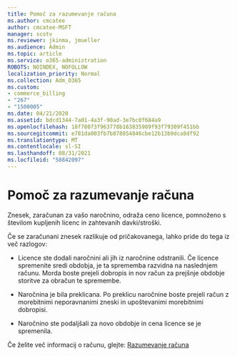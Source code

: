 ```yaml
---
title: Pomoč za razumevanje računa
ms.author: cmcatee
author: cmcatee-MSFT
manager: scotv
ms.reviewer: jkinma, jmueller
ms.audience: Admin
ms.topic: article
ms.service: o365-administration
ROBOTS: NOINDEX, NOFOLLOW
localization_priority: Normal
ms.collection: Adm_O365
ms.custom:
- commerce_billing
- "267"
- "1500005"
ms.date: 04/21/2020
ms.assetid: bdcd1344-7a01-4a3f-90ad-3e7bc0f684a9
ms.openlocfilehash: 18f78073f963778b163835989f93f79309f451bb
ms.sourcegitcommit: e781da003fb7b878854846cbe12b13b9dca8df92
ms.translationtype: MT
ms.contentlocale: sl-SI
ms.lasthandoff: 08/31/2021
ms.locfileid: "58842097"
---
```

# <a name="help-understanding-your-bill"></a>Pomoč za razumevanje računa

Znesek, zaračunan za vašo naročnino, odraža ceno licence, pomnoženo s številom kupljenih licenc in zahtevanih davki/stroški.
  
Če se zaračunani znesek razlikuje od pričakovanega, lahko pride do tega iz več razlogov:
  
- Licence ste dodali naročnini ali jih iz naročnine odstranili. Če licence spremenite sredi obdobja, je ta sprememba razvidna na naslednjem računu. Morda boste prejeli dobropis in nov račun za prejšnje obdobje storitve za obračun te spremembe.

- Naročnina je bila preklicana. Po preklicu naročnine boste prejeli račun z morebitnimi neporavnanimi zneski in upoštevanimi morebitnimi dobropisi.

- Naročnino ste podaljšali za novo obdobje in cena licence se je spremenila.

Če želite več informacij o računu, glejte: [Razumevanje računa](https://docs.microsoft.com/microsoft-365/commerce/billing-and-payments/understand-your-invoice2)